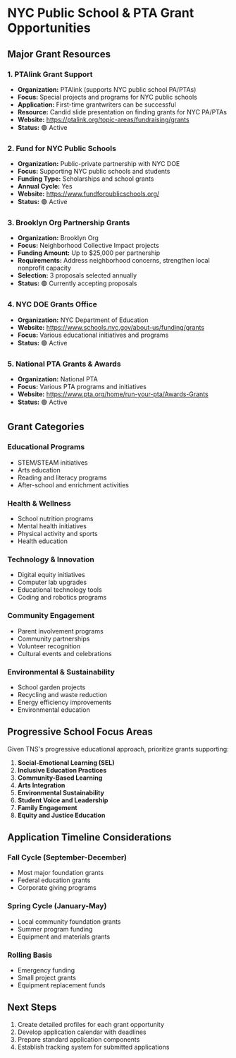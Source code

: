 # NYC Public School & PTA Grant Opportunities

## Major Grant Resources

### 1. PTAlink Grant Support
- **Organization:** PTAlink (supports NYC public school PA/PTAs)
- **Focus:** Special projects and programs for NYC public schools
- **Application:** First-time grantwriters can be successful
- **Resource:** Candid slide presentation on finding grants for NYC PA/PTAs
- **Website:** https://ptalink.org/topic-areas/fundraising/grants
- **Status:** 🟢 Active

### 2. Fund for NYC Public Schools
- **Organization:** Public-private partnership with NYC DOE
- **Focus:** Supporting NYC public schools and students
- **Funding Type:** Scholarships and school grants
- **Annual Cycle:** Yes
- **Website:** https://www.fundforpublicschools.org/
- **Status:** 🟢 Active

### 3. Brooklyn Org Partnership Grants
- **Organization:** Brooklyn Org
- **Focus:** Neighborhood Collective Impact projects
- **Funding Amount:** Up to $25,000 per partnership
- **Requirements:** Address neighborhood concerns, strengthen local nonprofit capacity
- **Selection:** 3 proposals selected annually
- **Status:** 🟢 Currently accepting proposals

### 4. NYC DOE Grants Office
- **Organization:** NYC Department of Education
- **Website:** https://www.schools.nyc.gov/about-us/funding/grants
- **Focus:** Various educational initiatives and programs
- **Status:** 🟢 Active

### 5. National PTA Grants & Awards
- **Organization:** National PTA
- **Focus:** Various PTA programs and initiatives
- **Website:** https://www.pta.org/home/run-your-pta/Awards-Grants
- **Status:** 🟢 Active

## Grant Categories

### Educational Programs
- STEM/STEAM initiatives
- Arts education
- Reading and literacy programs
- After-school and enrichment activities

### Health & Wellness
- School nutrition programs
- Mental health initiatives
- Physical activity and sports
- Health education

### Technology & Innovation
- Digital equity initiatives
- Computer lab upgrades
- Educational technology tools
- Coding and robotics programs

### Community Engagement
- Parent involvement programs
- Community partnerships
- Volunteer recognition
- Cultural events and celebrations

### Environmental & Sustainability
- School garden projects
- Recycling and waste reduction
- Energy efficiency improvements
- Environmental education

## Progressive School Focus Areas

Given TNS's progressive educational approach, prioritize grants supporting:

1. **Social-Emotional Learning (SEL)**
2. **Inclusive Education Practices**
3. **Community-Based Learning**
4. **Arts Integration**
5. **Environmental Sustainability**
6. **Student Voice and Leadership**
7. **Family Engagement**
8. **Equity and Justice Education**

## Application Timeline Considerations

### Fall Cycle (September-December)
- Most major foundation grants
- Federal education grants
- Corporate giving programs

### Spring Cycle (January-May)
- Local community foundation grants
- Summer program funding
- Equipment and materials grants

### Rolling Basis
- Emergency funding
- Small project grants
- Equipment replacement funds

## Next Steps
1. Create detailed profiles for each grant opportunity
2. Develop application calendar with deadlines
3. Prepare standard application components
4. Establish tracking system for submitted applications
